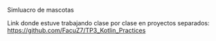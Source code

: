 Simluacro de mascotas

Link donde estuve trabajando clase por clase en proyectos separados:
https://github.com/FacuZ7/TP3_Kotlin_Practices
